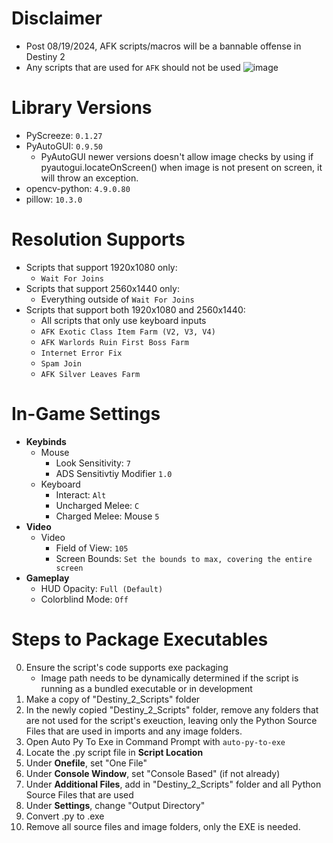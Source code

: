 # Disclaimer
 - Post 08/19/2024, AFK scripts/macros will be a bannable offense in Destiny 2
 - Any scripts that are used for `AFK` should not be used
![image](https://github.com/user-attachments/assets/b9e47471-c482-43b1-8ec8-c1388637531c)

# Library Versions
 - PyScreeze: `0.1.27`
 - PyAutoGUI: `0.9.50`
    - PyAutoGUI newer versions doesn't allow image checks by using if pyautogui.locateOnScreen() when image is not present on screen, it will throw an exception.
 - opencv-python: `4.9.0.80`
 - pillow: `10.3.0 `

# Resolution Supports
 - Scripts that support 1920x1080 only:
   - `Wait For Joins`
 - Scripts that support 2560x1440 only:
   - Everything outside of `Wait For Joins`
 - Scripts that support both 1920x1080 and 2560x1440:
   - All scripts that only use keyboard inputs
   - `AFK Exotic Class Item Farm (V2, V3, V4)`
   - `AFK Warlords Ruin First Boss Farm`
   - `Internet Error Fix`
   - `Spam Join`
   - `AFK Silver Leaves Farm`

# In-Game Settings
 - **Keybinds**
   - Mouse
      - Look Sensitivity: `7`
      - ADS Sensitivtiy Modifier `1.0`
   - Keyboard
      - Interact: `Alt`
      - Uncharged Melee: `C`
      - Charged Melee: Mouse `5`
 - **Video**
   - Video
      - Field of View: `105`
      - Screen Bounds: `Set the bounds to max, covering the entire screen`
 - **Gameplay**
   - HUD Opacity: `Full (Default)`
   - Colorblind Mode: `Off`

 # Steps to Package Executables
  0. Ensure the script's code supports exe packaging
     - Image path needs to be dynamically determined if the script is running as a bundled executable or in development
  2. Make a copy of "Destiny_2_Scripts" folder
  3. In the newly copied "Destiny_2_Scripts" folder, remove any folders that are not used for the script's exeuction, leaving only the Python Source Files that are used in imports and any image folders.
  4. Open Auto Py To Exe in Command Prompt with `auto-py-to-exe`
  5. Locate the .py script file in **Script Location**
  6. Under **Onefile**, set "One File"
  7. Under **Console Window**, set "Console Based" (if not already)
  8. Under **Additional Files**, add in "Destiny_2_Scripts" folder and all Python Source Files that are used
  9. Under **Settings**, change "Output Directory"
  10. Convert .py to .exe
  11. Remove all source files and image folders, only the EXE is needed.
